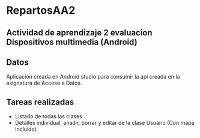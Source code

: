 # RepartosAA2
## Actividad de aprendizaje 2 evaluacion Dispositivos multimedia (Android)

## Datos

Aplicacion creada en Android studio para consumir la api creada en la asignatura de Acceso a Datos.

## Tareas realizadas

- Listado de todas las clases
- Detalles individual, añadir, borrar y editar de la clase Usuario (Con mapa incluido)
